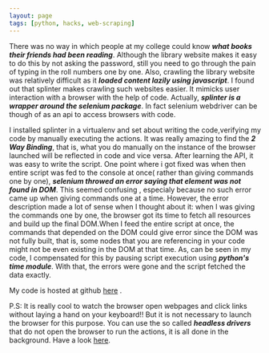 ```yaml
---
layout: page
tags: [python, hacks, web-scraping]
---
```


There was no way in which people at my college could know ***what books their friends had been reading***. Although the library website makes it easy to do this by not asking the password, still you need to go through the pain of typing in the roll numbers one by one. Also, crawling the library website was relatively difficult as it ***loaded content lazily using javascript***. I found out that splinter makes crawling such websites easier. It mimicks user interaction with a browser with the help of code. Actually, ***splinter is a wrapper around the selenium package***. In fact selenium webdriver can be though of as an api to access browsers with code.


I installed splinter in a virtualenv and set about writing the code,verifying my code by manually executing the actions. It was really amazing to find the ***2 Way Binding***, that is, what you do manually on the instance of the browser launched will be reflected in code and vice versa. After learning the API, it was easy to write the script. One point where i got fixed was when then entire script was fed to the console at once( rather than giving commands one by one), ***selenium throwed an error saying that element was not found in DOM***. This seemed confusing , especialy because no such error came up when giving commands one at a time. However, the error description made a lot of sense when I thought about it: when I was giving the commands one by one, the browser got its time to fetch all resources and build up the final DOM.When I feed the entire script at once, the commands that depended on the DOM could give error since the DOM was not fully built, that is, some nodes that you are referencing in your code might not be even existing in the DOM at that time.
As, can be seen in my code, I compensated for this by pausing script execution using ***python's time module***. With that, the errors were gone and the script fetched the data exactly.

My code is hosted at github [here](https://github.com/light94/library-issues) .

P.S: It is really cool to watch the browser open webpages and click links without laying a hand on your keyboard!!
But it is not necessary to launch the browser for this purpose. You can use the so called ***headless drivers*** that do not open the browser to run the actions, it is all done in the background. Have a look [here](http://splinter.cobrateam.info/en/latest/index.html).